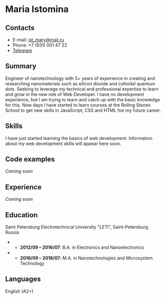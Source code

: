 # **Maria Istomina**

## Contacts
- E-mail: ist_mary@mail.ru 
- Phone: +7 (931) 001 47 22
- [Telegram](https://t.me/mary_ist)
## Summary
Engineer of nanotechnology with 5+ years of experience in creating and researching nanomaterials such as silicon dioxide and colloidal quantum dots. Seeking to leverage my technical and professional expertise to learn and grow in the new role of Web Developer.  I have no development experience, but I am trying to learn and catch up with the basic knowledge for this.  Now days I have started to learn courses at the Rolling Stones School to get new skills in JavaScript, CSS and HTML foe my future career.
## Skills
 I have just started learning the basics of web development. Information about my web development skills will appear here soon.
## Code examples
*Coming soon*
## Experience
*Coming soon*
## Education
Saint Petersburg Electrotechnical University "LETI", Saint-Petersburg. Russia  
- - **2012/09 – 2016/07**: B.A. in Electronics and Nanoelectronics

- - **2016/09 – 2018/07**: M.A. in Nanotechnologies and Microsystem Technology

## Languages
English (A2+)